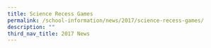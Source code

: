 ```yaml
---
title: Science Recess Games
permalink: /school-information/news/2017/science-recess-games/
description: ""
third_nav_title: 2017 News
---
```

